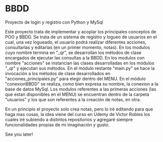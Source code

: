 # BBDD
Proyecto de login y registro con Python y MySql

Este proyecto trata de implementar y acoplar los principales conceptos de POO y BBDD.
Se trata de un sistema de registro y logueo de usuarios en el cual, una vez logueado, el usuario podrá realizar diferentes acciones, consultarlas y editarlas 
(en un primer momento, notas).
En los modulos cuyo nombre termina en "_qr", se desarrollan los métodos de clase encargados de ejecutar las consultas a la BBDD.
En los modulos con nombre "acciones" se instancian las clases desarrolladas en los módulos "_qr" y ejecutan sus métodos.
En el módulo restante "main.py" se hace la invocación a los métodos de clase desarrollados en "acciones_principales.py" para elegir dentro del MENU.
En el módulo "conexionBBDD" se realiza, como bien expresa su nombre, la conexion a la base de datos MySql.
Los modulos referentes a las primeras acciones (las que estan disponibles en el MENU) se encuentran dentro de la carpeta "usuarios" y los que son referentes
a la creación de notas, en otra.

En un principio el proyecto solo crea notas, pero lo iré editando para que haga mas cosas, la idea viene del curso en Udemy de Victor Robles los cuales iré subiendo a distintos
repositorios y agregaré siempre funcionalidades propias de mi imaginación y gusto.

See you later!
